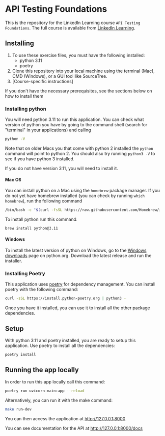 # API Testing Foundations
This is the repository for the LinkedIn Learning course `API Testing Foundations`. The full course is available from [LinkedIn Learning][lil-course-url].

## Installing
1. To use these exercise files, you must have the following installed:
	- python 3.11
    - poetry
2. Clone this repository into your local machine using the terminal (Mac), CMD (Windows), or a GUI tool like SourceTree.
3. [Course-specific instructions]

If you don't have the necessary prerequisites, see the sections below on how to install them

### Installing python
You will need python 3.11 to run this application. You can check what version of python you have by going to the command shell (search for "terminal" in your applications) and calling 
```bash
python -V
```
Note that on older Macs you that come with python 2 installed the `python` command will point to python 2. You should also try running `python3 -V` to see if you have python 3 installed.

If you do not have version 3.11, you will need to install it.

#### Mac OS
You can install python on a Mac using the `homebrew` package manager. If you do not yet have homebrew installed (you can check by running `which homebrew`), run the following command

```bash
/bin/bash -c "$(curl -fsSL https://raw.githubusercontent.com/Homebrew/install/HEAD/install.sh)"
```

To install python run this command:
```bash
brew install python@3.11
```

#### Windows
To install the latest version of python on Windows, go to the [Windows downloads](https://www.python.org/downloads/windows/) page on python.org. Download the latest release and run the installer.

### Installing Poetry
This application uses [poetry](https://python-poetry.org/docs/) for dependency management. You can install poetry with the following command:

```bash
curl -sSL https://install.python-poetry.org | python3 -
```

Once you have it installed, you can use it to install all the other package dependencies.

## Setup
With python 3.11 and poetry installed, you are ready to setup this application. Use poetry to install all the dependencies:

```bash
poetry install
```

## Running the app locally
In order to run this app locally call this command:

```bash
poetry run uvicorn main:app --reload
```

Alternatively, you can run it with the make command:

```bash
make run-dev
```

You can then access the application at http://127.0.0.1:8000

You can see documentation for the API at http://127.0.0.1:8000/docs


[0]: # (Replace these placeholder URLs with actual course URLs)

[lil-course-url]: https://www.linkedin.com/learning/
[lil-thumbnail-url]: http://


